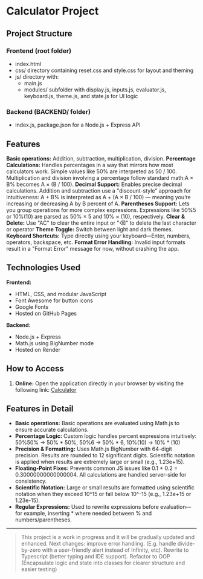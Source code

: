 # Calculator Project


## Project Structure

### Frontend (root folder)
- index.html
- css/ directory containing reset.css and style.css for layout and theming
- js/ directory with: 
   - main.js
   - modules/ subfolder with display.js, inputs.js, evaluator.js, keyboard.js, theme.js, and state.js for UI logic

### Backend (BACKEND/ folder)
- index.js, package.json for a Node.js + Express API

## Features
**Basic operations:** Addition, subtraction, multiplication, division.
**Percentage Calculations:** Handles percentages in a way that mirrors how most calculators work. Simple values like 50% are interpreted as 50 / 100. Multiplication and division involving a percentage follow standard math:A × B% becomes A × (B / 100).
**Decimal Support:** Enables precise decimal calculations. Addition and subtraction use a "discount-style" approach for intuitiveness:
A + B% is interpreted as A + (A × B / 100) — meaning you’re increasing or decreasing A by B percent of A.
**Parentheses Support:** Lets you group operations for more complex expressions. Expressions like 50%5 or 10%(10) are parsed as 50% × 5 and 10% × (10), respectively.
**Clear & Delete:** Use "AC" to clear the entire input or "⌫" to delete the last character or operator
**Theme Toggle:** Switch between light and dark themes.
**Keyboard Shortcuts:** Type directly using your keyboard—Enter, numbers, operators, backspace, etc.
**Format Error Handling:** Invalid input formats result in a "Format Error" message for now, without crashing the app.


## Technologies Used

**Frontend:** 
- HTML, CSS, and modular JavaScript
- Font Awesome for button icons
- Google Fonts
- Hosted on GitHub Pages

**Backend:**
- Node.js + Express
- Math.js using BigNumber mode
- Hosted on Render

## How to Access

1. **Online:** Open the application directly in your browser by visiting the following link: [Calculator](https://hradiladam.github.io/calculator/)

## Features in Detail
- **Basic operations:** Basic operations are evaluated using Math.js to ensure accurate calculations. 
- **Percentage Logic:** Custom logic handles percent expressions intuitively: 50%50% → 50% * 50%, 50%6 → 50% * 6, 10%(10) → 10% * (10)
- **Precision & Formatting:** Uses Math.js BigNumber with 64-digit precision. Results are rounded to 12 significant digits. Scientific notation is applied when results are extremely large or small (e.g., 1.23e+15).
- **Floating-Point Fixes:** Prevents common JS issues like 0.1 + 0.2 = 0.30000000000000004. All calculations are handled server-side for consistency.
- **Scientific Notation:** Large or small results are formatted using scientific notation when they exceed 10^15 or fall below 10^-15 (e.g., 1.23e+15 or 1.23e-15).
- **Regular Expressions:** Used to rewrite expressions before evaluation—for example, inserting * where needed between % and numbers/parentheses.

---

> This project is a work in progress and it will be gradually updated and enhanced. Next changes: improve error handling. (E.g. handle divide-by-zero with a user-friendly alert instead of Infinity, etc). Rewrite to Typescript (better typing and IDE support). Refactor to OOP (Encapsulate logic and state into classes for clearer structure and easier testing)